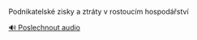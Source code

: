 
Podnikatelské zisky a ztráty v rostoucím hospodářství

[🔊 Poslechnout audio](/data/7-paragraphs/audio/chapter_59/para_006-Podnikatelsk-zisky-a-ztrty-v-rostoucm-hospods.mp3)
